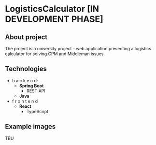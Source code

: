 # LogisticsCalculator [IN DEVELOPMENT PHASE]
## About project
The project is a university project - web application presenting a logistics calculator for solving CPM and Middleman issues.

## Technologies
- b a c k e n d:
  - **Spring Boot**
    - REST API
  - **Java**
- f r o n t e n d 
  - **React**
    - TypeScript

## Example images
TBU
